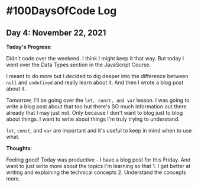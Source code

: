 # #100DaysOfCode Log

## Day 4: November 22, 2021

**Today's Progress**:

Didn't code over the weekend. I think I might keep it that way. But today I went over the Data Types section in the JavaScript Course.

I meant to do more but I decided to dig deeper into the difference between `null` and `undefined` and really learn about it. And then I wrote a blog post about it.

Tomorrow, I'll be going over the `let, const, and var` lesson. I was going to write a blog post about that too but there's SO much information out there already that I may just not. Only because I don't want to blog just to blog about things. I want to write about things I'm truly trying to understand.

`let`, `const`, and `var` are important and it's useful to keep in mind when to use what.

**Thoughts**:

Feeling good! Today was productive - I have a blog post for this Friday. And want to just write more about the topics I'm learning so that 1. I get better at writing and explaining the technical concepts 2. Understand the concepts more.
